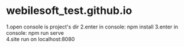 # webilesoft_test.github.io
1.open console is project's dir
2.enter in console: npm install
3.enter in console: npm run serve   
4.site run on localhost:8080  
  
